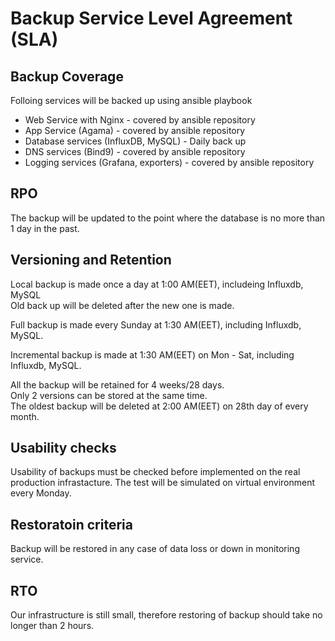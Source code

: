# Backup Service Level Agreement (SLA)

## Backup Coverage  
Folloing services will be backed up using ansible playbook  
- Web Service with Nginx - covered by ansible repository  
- App Service (Agama) - covered by ansible repository  
- Database services (InfluxDB, MySQL) - Daily back up 
- DNS services (Bind9) - covered by ansible repository 
- Logging services (Grafana, exporters) - covered by ansible repository 

## RPO  
The backup will be updated to the point where the database is no more than 1 day in the past.  

## Versioning and Retention 
Local backup is made once a day at 1:00 AM(EET), includeing Influxdb, MySQL   
Old back up will be deleted after the new one is made.  

Full backup is made every Sunday at 1:30 AM(EET), including Influxdb, MySQL.  

Incremental backup is made at 1:30 AM(EET) on Mon - Sat, including Influxdb, MySQL. 

All the backup will be retained for 4 weeks/28 days.  
Only 2 versions can be stored at the same time.  
The oldest backup will be deleted at 2:00 AM(EET) on 28th day of every month.  

## Usability checks  
Usability of backups must be checked before implemented on the real production infrastacture. The test will be simulated on virtual environment every Monday.  

## Restoratoin criteria  
Backup will be restored in any case of data loss or down in monitoring service.  

## RTO  
Our infrastructure is still small, therefore restoring of backup should take no longer than 2 hours.